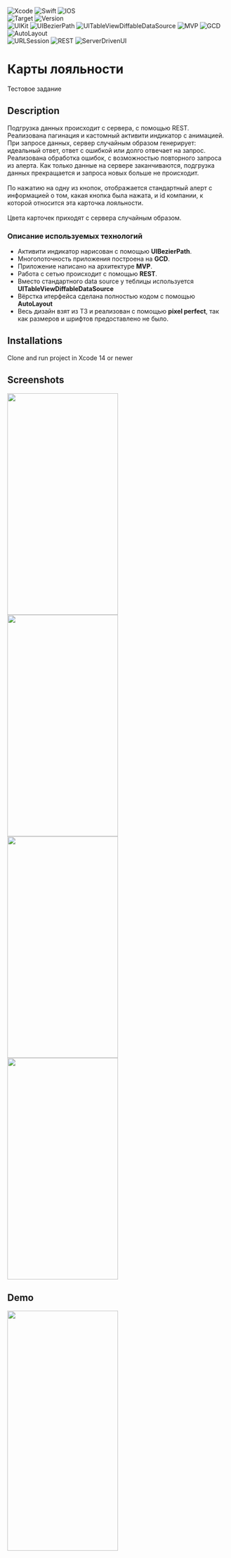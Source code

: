 ![Xcode](https://img.shields.io/badge/Xcode-007ACC?style=for-the-badge&logo=Xcode&logoColor=white)
![Swift](https://img.shields.io/badge/swift-F54A2A?style=for-the-badge&logo=swift&logoColor=white)
![IOS](https://img.shields.io/badge/iOS-000000?style=for-the-badge&logo=ios&logoColor=white)
<br/>
![Target](https://img.shields.io/badge/iOS-13.0-blue)
![Version](https://img.shields.io/badge/version-1.0.0-blue)
<br/>
![UIKit](https://img.shields.io/badge/-UIKit-blue)
![UIBezierPath](https://img.shields.io/badge/-UIBezierPath-blue)
![UITableViewDiffableDataSource](https://img.shields.io/badge/-UITableViewDiffableDataSource-blue)
![MVP](https://img.shields.io/badge/-MVP-blue)
![GCD](https://img.shields.io/badge/-GCD-blue)
![AutoLayout](https://img.shields.io/badge/-AutoLayout-blue)
<br/>
![URLSession](https://img.shields.io/badge/-URLSession-blue)
![REST](https://img.shields.io/badge/-REST-blue)
![ServerDrivenUI](https://img.shields.io/badge/-ServerDrivenUI-blue)

# Карты лояльности
Тестовое задание

## Description
Подгрузка данных происходит с сервера, с помощью REST. Реализована пагинация и кастомный активити индикатор с анимацией. При запросе данных, сервер случайным образом генерирует: идеальный ответ, ответ с ошибкой или долго отвечает на запрос. Реализована обработка ошибок, с возможностью повторного запроса из алерта. Как только данные на сервере заканчиваются, подгрузка данных прекращается и запроса новых больше не происходит.
<br/>
<br/>
По нажатию на одну из кнопок, отображается стандартный алерт с информацией о том, какая кнопка была нажата, и id компании, к которой относится эта карточка лояльности.
<br/>
<br/>
Цвета карточек приходят с сервера случайным образом.

### Описание используемых технологий
- Активити индикатор нарисован с помощью **UIBezierPath**.
- Многопоточность приложения построена на **GCD**.
- Приложение написано на архитектуре **MVP**.
- Работа с сетью происходит с помощью **REST**.
- Вместо стандартного data source у теблицы используется **UITableViewDiffableDataSource**
- Вёрстка итерфейса сделана полностью кодом с помощью **AutoLayout**
- Весь дизайн взят из ТЗ и реализован с помощью **pixel perfeсt**, так как размеров и шрифтов предоставлено не было.

## Installations
Clone and run project in Xcode 14 or newer

## Screenshots
<img src="https://github.com/ZyFun/LoyaltyCards/blob/main/Screenshots/Screenshot000.png" width="252" height="503" /> <img src="https://github.com/ZyFun/LoyaltyCards/blob/main/Screenshots/Screenshot001.png" width="252" height="503" /> <img src="https://github.com/ZyFun/LoyaltyCards/blob/main/Screenshots/Screenshot002.png" width="252" height="503" /> <img src="https://github.com/ZyFun/LoyaltyCards/blob/main/Screenshots/Screenshot003.png" width="252" height="503" />

## Demo
<img src="https://github.com/ZyFun/LoyaltyCards/blob/main/Demo/Demo000.gif" width="252" height="545" />

